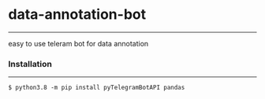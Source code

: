 # data-annotation-bot
--------------------------
easy to use teleram bot for data annotation



### Installation
--------------------

`$ python3.8 -m pip install pyTelegramBotAPI pandas`